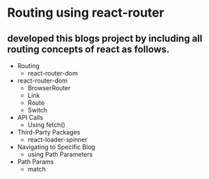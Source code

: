 # Routing using react-router
## developed this blogs project by including all routing concepts of react as follows.
- Routing
  - react-router-dom
- react-router-dom
  - BrowserRouter
  - Link
  - Route
  - Switch
- API Calls
  - Using fetch()
- Third-Party Packages
  - react-loader-spinner
- Navigating to Specific Blog
  - using Path Parameters
- Path Params
  - match
